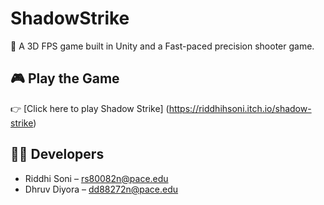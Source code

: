 # ShadowStrike

🎯 A 3D FPS game built in Unity and a Fast-paced precision shooter game.

## 🎮 Play the Game

👉 [Click here to play Shadow Strike]
    (https://riddhihsoni.itch.io/shadow-strike)

## 👨‍💻 Developers
- Riddhi Soni – rs80082n@pace.edu
- Dhruv Diyora – dd88272n@pace.edu
